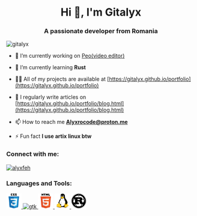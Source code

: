<h1 align="center">Hi 👋, I'm Gitalyx</h1>
<h3 align="center">A passionate developer from Romania</h3>

<p align="left"> <img src="https://komarev.com/ghpvc/?username=gitalyx&label=Profile%20views&color=0e75b6&style=flat" alt="gitalyx" /> </p>

- 🔭 I’m currently working on [Peo(video editor)](/peo)

- 🌱 I’m currently learning **Rust**

- 👨‍💻 All of my projects are available at [https://gitalyx.github.io/portfolio](https://gitalyx.github.io/portfolio)

- 📝 I regularly write articles on [https://gitalyx.github.io/portfolio/blog.html](https://gitalyx.github.io/portfolio/blog.html)

- 📫 How to reach me **Alyxrocode@proton.me**

- ⚡ Fun fact **I use artix linux btw**

<h3 align="left">Connect with me:</h3>
<p align="left">
<a href="https://twitter.com/alyxfeh" target="blank"><img align="center" src="https://raw.githubusercontent.com/rahuldkjain/github-profile-readme-generator/master/src/images/icons/Social/twitter.svg" alt="alyxfeh" height="30" width="40" /></a>
</p>

<h3 align="left">Languages and Tools:</h3>
<p align="left"> <a href="https://www.w3schools.com/css/" target="_blank" rel="noreferrer"> <img src="https://raw.githubusercontent.com/devicons/devicon/master/icons/css3/css3-original-wordmark.svg" alt="css3" width="40" height="40"/> </a> <a href="https://www.gtk.org/" target="_blank" rel="noreferrer"> <img src="https://upload.wikimedia.org/wikipedia/commons/7/71/GTK_logo.svg" alt="gtk" width="40" height="40"/> </a> <a href="https://www.w3.org/html/" target="_blank" rel="noreferrer"> <img src="https://raw.githubusercontent.com/devicons/devicon/master/icons/html5/html5-original-wordmark.svg" alt="html5" width="40" height="40"/> </a> <a href="https://www.linux.org/" target="_blank" rel="noreferrer"> <img src="https://raw.githubusercontent.com/devicons/devicon/master/icons/linux/linux-original.svg" alt="linux" width="40" height="40"/> </a> <a href="https://www.rust-lang.org" target="_blank" rel="noreferrer"> <img src="https://raw.githubusercontent.com/devicons/devicon/master/icons/rust/rust-plain.svg" alt="rust" width="40" height="40"/> </a> </p>
